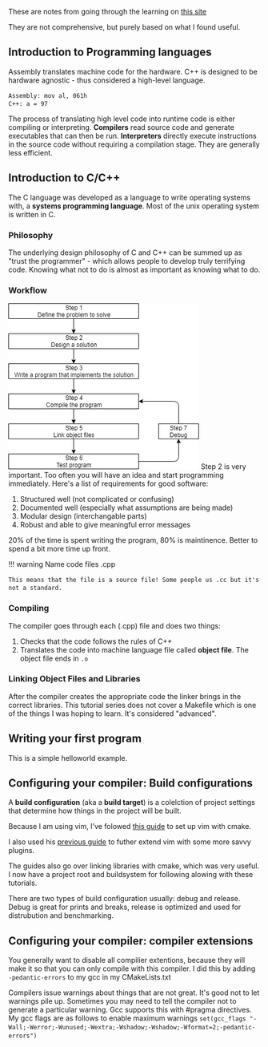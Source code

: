 These are notes from going through the learning on [this site](www.learncpp.com)

They are not comprehensive, but purely based on what I found useful.

## Introduction to Programming languages
Assembly translates machine code for the hardware. C++ is designed to be hardware agnostic - thus considered a high-level language. 

    Assembly: mov al, 061h
    C++: a = 97

The process of translating high level code into runtime code is either compiling or interpreting. **Compilers** read source code and generate executables that can then be run. **Interpreters** directly execute instructions in the source code without requiring a compilation stage. They are generally less efficient. 

## Introduction to C/C++

The C language was developed as a language to write operating systems with, a **systems programming language**. Most of the unix operating system is written in C. 

### Philosophy

The underlying design philosophy of C and C++ can be summed up as "trust the programmer" - which allows people to develop truly terrifying code. Knowing what not to do is almost as important as knowing what to do. 

### Workflow 
![workflow](./Development-min.png)
Step 2 is very important. Too often you will have an idea and start programming immediately. Here's a list of requirements for good software:

1. Structured well (not complicated or confusing)
2. Documented well (especially what assumptions are being made)
3. Modular design (interchangable parts)
4. Robust and able to give meaningful error messages

20% of the time is spent writing the program, 80% is maintinence. Better to spend a bit more time up front. 

!!! warning
    Name code files <name>.cpp 

    This means that the file is a source file! Some people us .cc but it's not a standard.

### Compiling 

The compiler goes through each (.cpp) file and does two things:

1. Checks that the code follows the rules of C++
2. Translates the code into machine language file called **object file**. The object file ends in ```.o```

### Linking Object Files and Libraries
After the compiler creates the appropriate code the linker brings in the correct libraries. This tutorial series does not cover a Makefile which is one of the things I was hoping to learn. It's considered "advanced". 

## Writing your first program

This is a simple helloworld example. 

## Configuring your compiler: Build configurations
A **build configuration** (aka a **build target**) is a colelction of project settings that determine how things in the project will be built. 

Because I am using vim, I've folowed [this guide](https://dane-bulat.medium.com/vim-setting-up-a-build-system-and-code-completion-for-c-and-c-eb263c0a19a1) to set up vim with cmake. 

I also used his [previous guide](https://dane-bulat.medium.com/powerline-on-linux-an-integration-guide-c097831106f6) to futher extend vim with some more savvy plugins.

The guides also go over linking libraries with cmake, which was very useful. I now have a project root and buildsystem for following alowing with these tutorials.

There are two types of build configuration usually: debug and release. 
Debug is great for prints and breaks, release is optimized and used for distrubution and benchmarking. 

## Configuring your compiler: compiler extensions

You generally want to disable all compilier extentions, because they will make it so that you can only compile with this compiler. I did this by adding ```-pedantic-errors``` to my gcc in my CMakeLists.txt

Compilers issue warnings about things that are not great. It's good not to let warnings pile up. Sometimes you may need to tell the compiler not to generate a particular warning. Gcc supports this with #pragma directives. My gcc flags are as follows to enable maximum warnings ```set(gcc_flags "-Wall;-Werror;-Wunused;-Wextra;-Wshadow;-Wshadow;-Wformat=2;-pedantic-errors")```


